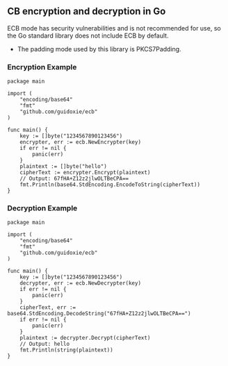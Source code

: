 ## CB encryption and decryption in Go
ECB mode has security vulnerabilities and is not recommended for use, so the Go standard library does not include ECB by default.
* The padding mode used by this library is PKCS7Padding.

### Encryption Example
```
package main

import (
	"encoding/base64"
	"fmt"
	"github.com/guidoxie/ecb"
)

func main() {
	key := []byte("1234567890123456")
	encrypter, err := ecb.NewEncrypter(key)
	if err != nil {
		panic(err)
	}
	plaintext := []byte("hello")            
	cipherText := encrypter.Encrypt(plaintext) 
	// Output: 67fHA+Z12z2jlwOLTBeCPA==
	fmt.Println(base64.StdEncoding.EncodeToString(cipherText))
}
```

### Decryption Example
```
package main

import (
	"encoding/base64"
	"fmt"
	"github.com/guidoxie/ecb"
)

func main() {
	key := []byte("1234567890123456")
	decrypter, err := ecb.NewDecrypter(key)
	if err != nil {
		panic(err)
	}
	cipherText, err := base64.StdEncoding.DecodeString("67fHA+Z12z2jlwOLTBeCPA==") 
	if err != nil {
		panic(err)
	}
	plaintext := decrypter.Decrypt(cipherText) 
	// Output: hello
	fmt.Println(string(plaintext))
}
```


